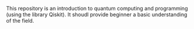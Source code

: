 This repository is an introduction to quantum computing and programming (using the library Qiskit). It shoudl provide beginner a basic understanding of the field.
